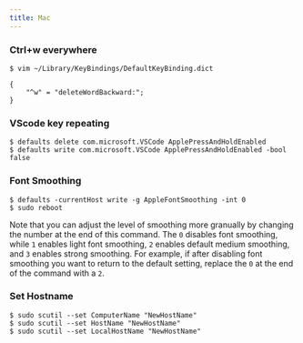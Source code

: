 ```yaml
---
title: Mac
---
```


### Ctrl+w everywhere

    $ vim ~/Library/KeyBindings/DefaultKeyBinding.dict

    {
        "^w" = "deleteWordBackward:";
    }

### VScode key repeating

    $ defaults delete com.microsoft.VSCode ApplePressAndHoldEnabled
    $ defaults write com.microsoft.VSCode ApplePressAndHoldEnabled -bool false

### Font Smoothing

    $ defaults -currentHost write -g AppleFontSmoothing -int 0
    $ sudo reboot

Note that you can adjust the level of smoothing more granually by changing the number at the end of this command. The `0` disables font smoothing, while `1` enables light font smoothing, `2` enables default medium smoothing, and `3` enables strong smoothing. For example, if after disabling font smoothing you want to return to the default setting, replace the `0` at the end of the command with a `2`.

### Set Hostname

    $ sudo scutil --set ComputerName "NewHostName"
    $ sudo scutil --set HostName "NewHostName"
    $ sudo scutil --set LocalHostName "NewHostName"
